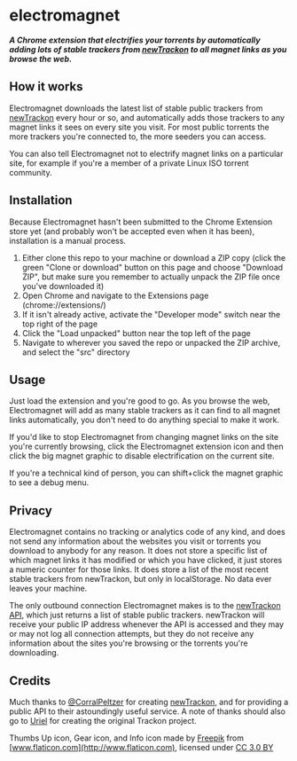 # electromagnet

***A Chrome extension that electrifies your torrents by automatically adding lots of stable trackers from [newTrackon](https://newtrackon.com/) to all magnet links as you browse the web.***

## How it works

Electromagnet downloads the latest list of stable public trackers from [newTrackon](https://newtrackon.com/) every hour or so, and automatically adds those trackers to any magnet links it sees on every site you visit. For most public torrents the more trackers you're connected to, the more seeders you can access.

You can also tell Electromagnet not to electrify magnet links on a particular site, for example if you're a member of a private Linux ISO torrent community.

## Installation

Because Electromagnet hasn't been submitted to the Chrome Extension store yet (and probably won't be accepted even when it has been), installation is a manual process. 

  1. Either clone this repo to your machine or download a ZIP copy (click the green "Clone or download" button on this page and choose "Download ZIP", but make sure you remember to actually unpack the ZIP file once you've downloaded it)
  2. Open Chrome and navigate to the Extensions page (chrome://extensions/)
  3. If it isn't already active, activate the "Developer mode" switch near the top right of the page
  4. Click the "Load unpacked" button near the top left of the page
  5. Navigate to wherever you saved the repo or unpacked the ZIP archive, and select the "src" directory 

## Usage

Just load the extension and you're good to go. As you browse the web, Electromagnet will add as many stable trackers as it can find to all magnet links automatically, you don't need to do anything special to make it work.

If you'd like to stop Electromagnet from changing magnet links on the site you're currently browsing, click the Electromagnet extension icon and then click the big magnet graphic to disable electrification on the current site. 

If you're a technical kind of person, you can shift+click the magnet graphic to see a debug menu.

## Privacy

Electromagnet contains no tracking or analytics code of any kind, and does not send any information about the websites you visit or torrents you download to anybody for any reason. It does not store a specific list of which magnet links it has modified or which you have clicked, it just stores a numeric counter for those links. It does store a list of the most recent stable trackers from newTrackon, but only in localStorage. No data ever leaves your machine.

The only outbound connection Electromagnet makes is to the [newTrackon API](https://newtrackon.com/api), which just returns a list of stable public trackers. newTrackon will receive your public IP address whenever the API is accessed and they may or may not log all connection attempts, but they do not receive any information about the sites you're browsing or the torrents you're downloading.

## Credits

Much thanks to [@CorralPeltzer](https://twitter.com/CorralPeltzer) for creating [newTrackon](https://newtrackon.com/), and for providing a public API to their astoundingly useful service. A note of thanks should also go to [Uriel](http://uriel.cat-v.org/) for creating the original Trackon project.

Thumbs Up icon, Gear icon, and Info icon made by [Freepik](http://www.freepik.com) from [www.flaticon.com](http://www.flaticon.com), licensed under [CC 3.0 BY](http://creativecommons.org/licenses/by/3.0/)